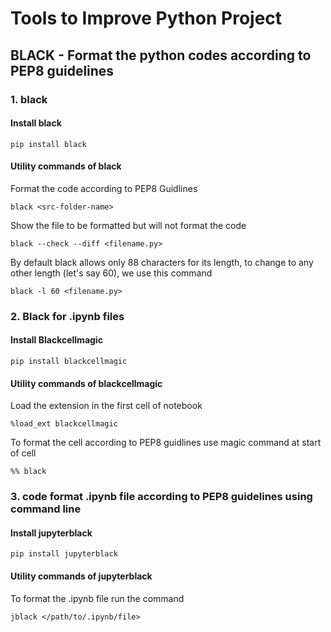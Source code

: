 # Tools to Improve Python Project
## BLACK - Format the python codes according to PEP8 guidelines

### 1. black 
#### Install black
```
pip install black
```

#### Utility commands of black
Format the code according to PEP8 Guidlines
```
black <src-folder-name>
```

Show the file to be formatted but will not format the code
```
black --check --diff <filename.py>
```

By default black allows only 88 characters for its length, to change to any other length (let's say 60), we use this command
```
black -l 60 <filename.py>
``` 

### 2. Black for .ipynb files
#### Install Blackcellmagic
```
pip install blackcellmagic
```

#### Utility commands of blackcellmagic
Load the extension in the first cell of notebook
```
%load_ext blackcellmagic
```

To format the cell according to PEP8 guidlines use magic command at start of cell
```
%% black
```

### 3. code format .ipynb file according to PEP8 guidelines using command line
#### Install jupyterblack
```
pip install jupyterblack
```

#### Utility commands of jupyterblack
To format the .ipynb file run the command
```
jblack </path/to/.ipynb/file>
```

